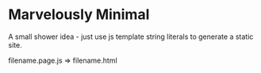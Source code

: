 # Marvelously Minimal

A small shower idea - just use js template string literals to generate a static site.

filename.page.js => filename.html